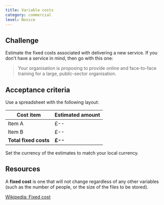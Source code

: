 ```yaml
---
title: Variable costs
category: commercial
level: Novice
---
```

## Challenge

Estimate the fixed costs associated with delivering a new service. If you don't have a service in mind, then go with this one:

> Your organisation is proposing to provide online and face-to-face training for a large, public-sector organisation. 

## Acceptance criteria

Use a spreadsheet with the following layout:

| Cost item | Estimated amount |
|---|---|
| Item A  | £--  |
| Item B  | £--  |
| **Total fixed costs** | **£--** |

Set the currency of the estimates to match your local currency.

## Resources

A **fixed cost** is one that will not change regardless of any other variables (such as the number of people, or the size of the files to be stored).

[Wikipedia: Fixed cost](https://en.wikipedia.org/wiki/Fixed_cost)